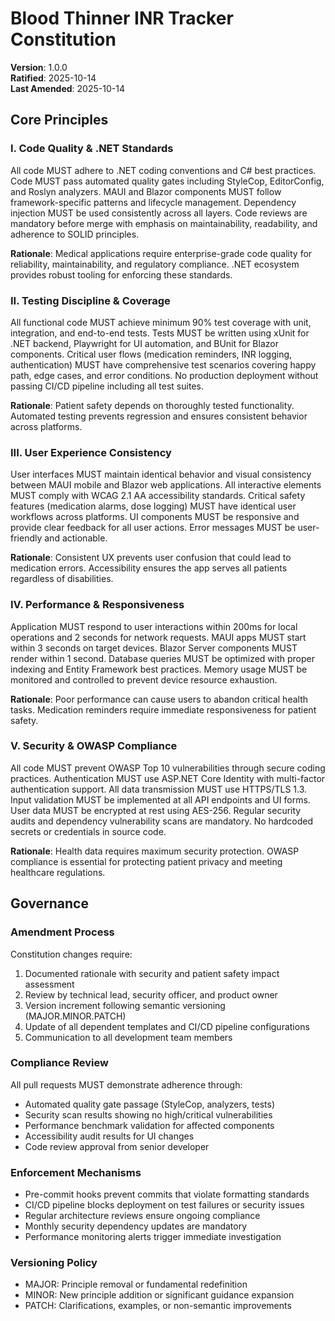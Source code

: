 <!--
Sync Impact Report:
- Version change: [TEMPLATE] → 1.0.0
- Modified principles: All placeholders replaced with concrete principles
- Added sections: Five core principles covering code quality, testing, UX, performance, and security
- Removed sections: None (template fully implemented)
- Templates requiring updates: ✅ All template references validated
- Follow-up TODOs: None
-->

# Blood Thinner INR Tracker Constitution

**Version**: 1.0.0  
**Ratified**: 2025-10-14  
**Last Amended**: 2025-10-14

## Core Principles

### I. Code Quality & .NET Standards
All code MUST adhere to .NET coding conventions and C# best practices. Code MUST pass automated quality gates including StyleCop, EditorConfig, and Roslyn analyzers. MAUI and Blazor components MUST follow framework-specific patterns and lifecycle management. Dependency injection MUST be used consistently across all layers. Code reviews are mandatory before merge with emphasis on maintainability, readability, and adherence to SOLID principles.

**Rationale**: Medical applications require enterprise-grade code quality for reliability, maintainability, and regulatory compliance. .NET ecosystem provides robust tooling for enforcing these standards.

### II. Testing Discipline & Coverage
All functional code MUST achieve minimum 90% test coverage with unit, integration, and end-to-end tests. Tests MUST be written using xUnit for .NET backend, Playwright for UI automation, and BUnit for Blazor components. Critical user flows (medication reminders, INR logging, authentication) MUST have comprehensive test scenarios covering happy path, edge cases, and error conditions. No production deployment without passing CI/CD pipeline including all test suites.

**Rationale**: Patient safety depends on thoroughly tested functionality. Automated testing prevents regression and ensures consistent behavior across platforms.

### III. User Experience Consistency
User interfaces MUST maintain identical behavior and visual consistency between MAUI mobile and Blazor web applications. All interactive elements MUST comply with WCAG 2.1 AA accessibility standards. Critical safety features (medication alarms, dose logging) MUST have identical user workflows across platforms. UI components MUST be responsive and provide clear feedback for all user actions. Error messages MUST be user-friendly and actionable.

**Rationale**: Consistent UX prevents user confusion that could lead to medication errors. Accessibility ensures the app serves all patients regardless of disabilities.

### IV. Performance & Responsiveness
Application MUST respond to user interactions within 200ms for local operations and 2 seconds for network requests. MAUI apps MUST start within 3 seconds on target devices. Blazor Server components MUST render within 1 second. Database queries MUST be optimized with proper indexing and Entity Framework best practices. Memory usage MUST be monitored and controlled to prevent device resource exhaustion.

**Rationale**: Poor performance can cause users to abandon critical health tasks. Medication reminders require immediate responsiveness for patient safety.

### V. Security & OWASP Compliance
All code MUST prevent OWASP Top 10 vulnerabilities through secure coding practices. Authentication MUST use ASP.NET Core Identity with multi-factor authentication support. All data transmission MUST use HTTPS/TLS 1.3. Input validation MUST be implemented at all API endpoints and UI forms. User data MUST be encrypted at rest using AES-256. Regular security audits and dependency vulnerability scans are mandatory. No hardcoded secrets or credentials in source code.

**Rationale**: Health data requires maximum security protection. OWASP compliance is essential for protecting patient privacy and meeting healthcare regulations.

## Governance

### Amendment Process
Constitution changes require:
1. Documented rationale with security and patient safety impact assessment
2. Review by technical lead, security officer, and product owner
3. Version increment following semantic versioning (MAJOR.MINOR.PATCH)
4. Update of all dependent templates and CI/CD pipeline configurations
5. Communication to all development team members

### Compliance Review
All pull requests MUST demonstrate adherence through:
- Automated quality gate passage (StyleCop, analyzers, tests)
- Security scan results showing no high/critical vulnerabilities
- Performance benchmark validation for affected components
- Accessibility audit results for UI changes
- Code review approval from senior developer

### Enforcement Mechanisms
- Pre-commit hooks prevent commits that violate formatting standards
- CI/CD pipeline blocks deployment on test failures or security issues
- Regular architecture reviews ensure ongoing compliance
- Monthly security dependency updates are mandatory
- Performance monitoring alerts trigger immediate investigation

### Versioning Policy
- MAJOR: Principle removal or fundamental redefinition
- MINOR: New principle addition or significant guidance expansion  
- PATCH: Clarifications, examples, or non-semantic improvements